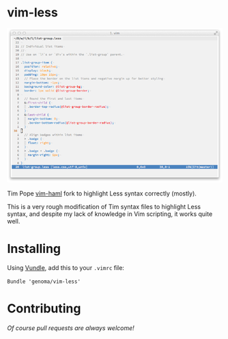 vim-less
========

![vim-less syntax highlighting](https://github.com/genoma/vim-less/raw/master/vim.png)

Tim Pope [vim-haml](http://www.vim.org/scripts/script.php?script_id=1433) fork to highlight Less syntax correctly (mostly).

This is a very rough modification of Tim syntax files to highlight Less syntax, and despite my lack of knowledge in Vim scripting, it works quite well.

# Installing

Using [Vundle](https://github.com/gmarik/vundle), add this to your `.vimrc` file:

`Bundle 'genoma/vim-less'`

# Contributing

###### Of course pull requests are always welcome!

